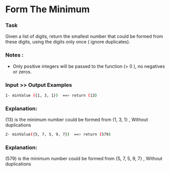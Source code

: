 # Form The Minimum

### Task

Given a list of digits, return the smallest number that could be formed from these digits, using the digits only once ( ignore duplicates).

### Notes :

 - Only positive integers will be passed to the function (> 0 ), no negatives or zeros.

### Input >> Output Examples
```sh
1- minValue ({1, 3, 1})  ==> return (13)
```

### Explanation:
(13) is the minimum number could be formed from {1, 3, 1} , Without duplications
```sh
2- minValue({5, 7, 5, 9, 7})  ==> return (579)
```
### Explanation:

(579) is the minimum number could be formed from {5, 7, 5, 9, 7} , Without duplications

